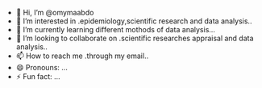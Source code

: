 - 👋 Hi, I’m @omymaabdo
- 👀 I’m interested in .epidemiology,scientific research and data analysis..
- 🌱 I’m currently learning  different mothods of data analysis...
- 💞️ I’m looking to collaborate on .scientific researches appraisal and data analysis..
- 📫 How to reach me .through my email..
- 😄 Pronouns: ...
- ⚡ Fun fact: ...

<!---
omymaabdo/omymaabdo is a ✨ special ✨ repository because its `README.md` (this file) appears on your GitHub profile.
You can click the Preview link to take a look at your changes.
--->
